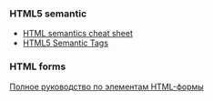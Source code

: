 ### HTML5 semantic
- [HTML semantics cheat sheet](https://learn-the-web.algonquindesign.ca/topics/html-semantics-cheat-sheet/)
- [HTML5 Semantic Tags](https://www.semrush.com/blog/semantic-html5-guide/)



### HTML forms
[Полное руководство по элементам HTML-формы](https://proglib.io/p/study_html_forms/)
